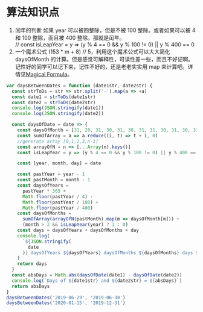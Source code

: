 # 算法知识点

1. 闰年的判断
   如果 year 可以被四整除，但是不被 100 整除。或者如果可以被 4 和 100 整除，而且被 400 整除。那就是闰年。  
   // const isLeapYear = y => (y % 4 == 0 && y % 100 != 0) || y % 400 == 0
2. 一个魔术公式 (153 \* m + 8) // 5，利用这个魔术公式可以大大简化 daysOfMonth 的计算。但是感觉可解释性，可读性差一些，而且不好记啊。记性好的同学可以记下来，记性不好的，还是老老实实用 map 来计算吧。详情见[Magical Formula](https://leetcode.com/problems/number-of-days-between-two-dates/discuss/517582/Python-Magical-Formula)。

```javascript
var daysBetweenDates = function (date1str, date2str) {
  const strToDs = str => str.split('-').map(a => +a)
  const date1 = strToDs(date1str)
  const date2 = strToDs(date2str)
  console.log(JSON.stringify(date1))
  console.log(JSON.stringify(date2))

  const daysOfDate = date => {
    const daysOfMonth = [31, 28, 31, 30, 31, 30, 31, 31, 30, 31, 30, 31]
    const sumOfArray = a => a.reduce((i, t) => t + i, 0)
    //generate array [0,1,2,3,n-1]
    const arrayOfN = n => [...Array(n).keys()]
    const isLeapYear = y => (y % 4 == 0 && y % 100 != 0) || y % 400 == 0

    const [year, month, day] = date

    const pastYear = year - 1
    const pastMonth = month - 1
    const daysOfYears =
      pastYear * 365 +
      Math.floor(pastYear / 4) -
      Math.floor(pastYear / 100) +
      Math.floor(pastYear / 400)
    const daysOfMonths =
      sumOfArray(arrayOfN(pastMonth).map(m => daysOfMonth[m])) +
      (month > 2 && isLeapYear(year) ? 1 : 0)
    const days = daysOfYears + daysOfMonths + day
    console.log(
      `${JSON.stringify(
        date
      )} daysOfYears ${daysOfYears} daysOfMonths ${daysOfMonths} days ${days}`
    )
    return days
  }
  const absDays = Math.abs(daysOfDate(date1) - daysOfDate(date2))
  console.log(`Days of ${date1str} and ${date2str} = ${absDays}`)
  return absDays
}
daysBetweenDates('2019-06-29', '2019-06-30')
daysBetweenDates('2020-01-15', '2019-12-31')
```
